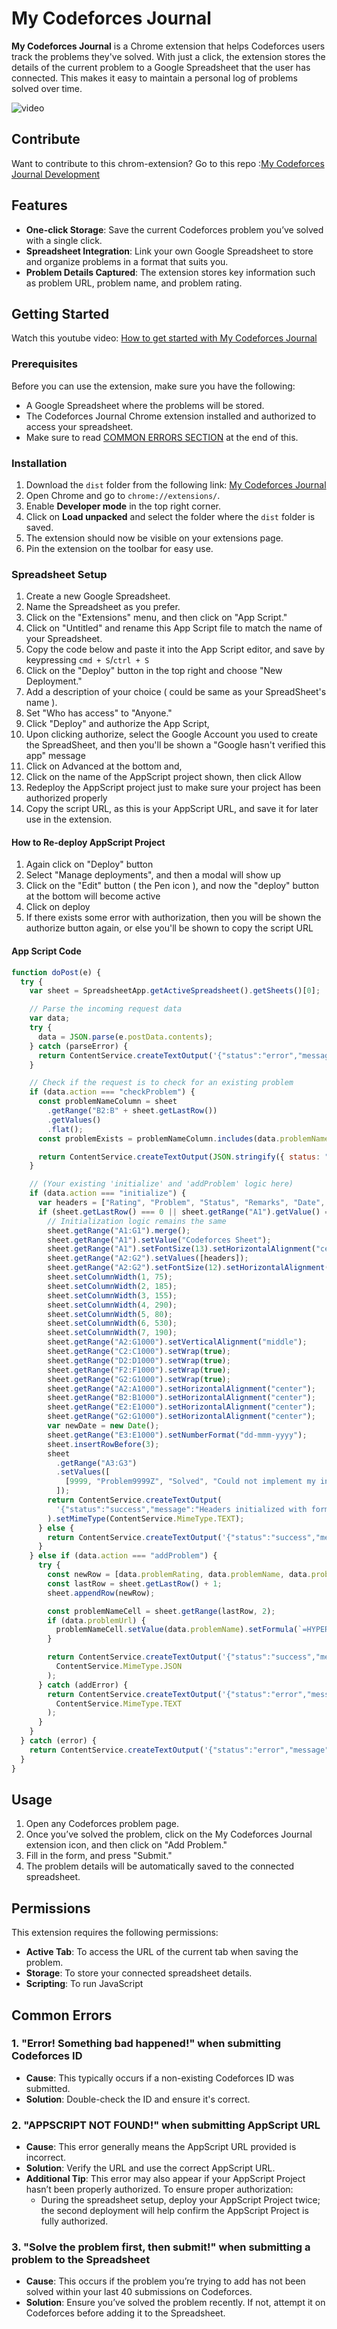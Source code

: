 # My Codeforces Journal

**My Codeforces Journal** is a Chrome extension that helps Codeforces users track the problems they've solved. With just a click, the extension stores the details of the current problem to a Google Spreadsheet that the user has connected. This makes it easy to maintain a personal log of problems solved over time.

![video](https://github.com/user-attachments/assets/c59884bf-e87a-4a47-a028-e18eaf783d4a)


## Contribute

Want to contribute to this chrom-extension? Go to this repo :[My Codeforces Journal Development](https://github.com/Dev-Code24/My-Codeforces-Journal-Development)

## Features

- **One-click Storage**: Save the current Codeforces problem you’ve solved with a single click.
- **Spreadsheet Integration**: Link your own Google Spreadsheet to store and organize problems in a format that suits you.
- **Problem Details Captured**: The extension stores key information such as problem URL, problem name, and problem rating.

## Getting Started

Watch this youtube video: [How to get started with My Codeforces Journal](https://youtu.be/1vlqXxdEqFI)

### Prerequisites

Before you can use the extension, make sure you have the following:

- A Google Spreadsheet where the problems will be stored.
- The Codeforces Journal Chrome extension installed and authorized to access your spreadsheet.
- Make sure to read [COMMON ERRORS SECTION](#common-errors) at the end of this.

### Installation

1. Download the `dist` folder from the following link: [My Codeforces Journal](https://github.com/Dev-Code24/My-Codeforces-Journal)
2. Open Chrome and go to `chrome://extensions/`.
3. Enable **Developer mode** in the top right corner.
4. Click on **Load unpacked** and select the folder where the `dist` folder is saved.
5. The extension should now be visible on your extensions page.
6. Pin the extension on the toolbar for easy use.

### Spreadsheet Setup

1. Create a new Google Spreadsheet.
2. Name the Spreadsheet as you prefer.
3. Click on the "Extensions" menu, and then click on "App Script."
4. Click on "Untitled" and rename this App Script file to match the name of your Spreadsheet.
5. Copy the code below and paste it into the App Script editor, and save by keypressing `cmd + S`/`ctrl + S`
6. Click on the "Deploy" button in the top right and choose "New Deployment."
7. Add a description of your choice ( could be same as your SpreadSheet's name ).
8. Set "Who has access" to "Anyone."
9. Click "Deploy" and authorize the App Script,
10. Upon clicking authorize, select the Google Account you used to create the SpreadSheet, and then you'll be shown a "Google hasn't verified this app" message
11. Click on Advanced at the bottom and,
12. Click on the name of the AppScript project shown, then click Allow
13. Redeploy the AppScript project just to make sure your project has been authorized properly
14. Copy the script URL, as this is your AppScript URL, and save it for later use in the extension.

#### How to Re-deploy AppScript Project

1. Again click on "Deploy" button
2. Select "Manage deployments", and then a modal will show up
3. Click on the "Edit" button ( the Pen icon ), and now the "deploy" button at the bottom will become active
4. Click on deploy
5. If there exists some error with authorization, then you will be shown the authorize button again, or else you'll be shown to copy the script URL

#### App Script Code

```javascript
function doPost(e) {
  try {
    var sheet = SpreadsheetApp.getActiveSpreadsheet().getSheets()[0];

    // Parse the incoming request data
    var data;
    try {
      data = JSON.parse(e.postData.contents);
    } catch (parseError) {
      return ContentService.createTextOutput('{"status":"error","message":"Invalid JSON format."}').setMimeType(ContentService.MimeType.TEXT);
    }

    // Check if the request is to check for an existing problem
    if (data.action === "checkProblem") {
      const problemNameColumn = sheet
        .getRange("B2:B" + sheet.getLastRow())
        .getValues()
        .flat();
      const problemExists = problemNameColumn.includes(data.problemName);

      return ContentService.createTextOutput(JSON.stringify({ status: "success", exists: problemExists })).setMimeType(ContentService.MimeType.JSON);
    }

    // (Your existing 'initialize' and 'addProblem' logic here)
    if (data.action === "initialize") {
      var headers = ["Rating", "Problem", "Status", "Remarks", "Date", "Takeaway", "Topics"];
      if (sheet.getLastRow() === 0 || sheet.getRange("A1").getValue() === "") {
        // Initialization logic remains the same
        sheet.getRange("A1:G1").merge();
        sheet.getRange("A1").setValue("Codeforces Sheet");
        sheet.getRange("A1").setFontSize(13).setHorizontalAlignment("center").setBackground("#ffd966");
        sheet.getRange("A2:G2").setValues([headers]);
        sheet.getRange("A2:G2").setFontSize(12).setHorizontalAlignment("center").setBackground("#93c47d");
        sheet.setColumnWidth(1, 75);
        sheet.setColumnWidth(2, 185);
        sheet.setColumnWidth(3, 155);
        sheet.setColumnWidth(4, 290);
        sheet.setColumnWidth(5, 80);
        sheet.setColumnWidth(6, 530);
        sheet.setColumnWidth(7, 190);
        sheet.getRange("A2:G1000").setVerticalAlignment("middle");
        sheet.getRange("C2:C1000").setWrap(true);
        sheet.getRange("D2:D1000").setWrap(true);
        sheet.getRange("F2:F1000").setWrap(true);
        sheet.getRange("G2:G1000").setWrap(true);
        sheet.getRange("A2:A1000").setHorizontalAlignment("center");
        sheet.getRange("B2:B1000").setHorizontalAlignment("center");
        sheet.getRange("E2:E1000").setHorizontalAlignment("center");
        sheet.getRange("G2:G1000").setHorizontalAlignment("center");
        var newDate = new Date();
        sheet.getRange("E3:E1000").setNumberFormat("dd-mmm-yyyy");
        sheet.insertRowBefore(3);
        sheet
          .getRange("A3:G3")
          .setValues([
            [9999, "Problem9999Z", "Solved", "Could not implement my intuition", newDate, "I understood how recursion works", "Recursion, DP, Graph"],
          ]);
        return ContentService.createTextOutput(
          '{"status":"success","message":"Headers initialized with formatting, custom column widths, and row added."}'
        ).setMimeType(ContentService.MimeType.TEXT);
      } else {
        return ContentService.createTextOutput('{"status":"success","message":"Headers already exist."}').setMimeType(ContentService.MimeType.TEXT);
      }
    } else if (data.action === "addProblem") {
      try {
        const newRow = [data.problemRating, data.problemName, data.problemStatus, data.remarks, data.dateSolved, data.takeaways, data.problemTopics];
        const lastRow = sheet.getLastRow() + 1;
        sheet.appendRow(newRow);

        const problemNameCell = sheet.getRange(lastRow, 2);
        if (data.problemUrl) {
          problemNameCell.setValue(data.problemName).setFormula(`=HYPERLINK("${data.problemUrl}", "${data.problemName}")`);
        }

        return ContentService.createTextOutput('{"status":"success","message":"Problem data added with hyperlink."}').setMimeType(
          ContentService.MimeType.JSON
        );
      } catch (addError) {
        return ContentService.createTextOutput('{"status":"error","message":"Failed to add problem data."}').setMimeType(
          ContentService.MimeType.TEXT
        );
      }
    }
  } catch (error) {
    return ContentService.createTextOutput('{"status":"error","message":"' + error.message + '"}').setMimeType(ContentService.MimeType.TEXT);
  }
}
```

## Usage

1. Open any Codeforces problem page.
2. Once you’ve solved the problem, click on the My Codeforces Journal extension icon, and then click on "Add Problem."
3. Fill in the form, and press "Submit."
4. The problem details will be automatically saved to the connected spreadsheet.

## Permissions

This extension requires the following permissions:

- **Active Tab**: To access the URL of the current tab when saving the problem.
- **Storage**: To store your connected spreadsheet details.
- **Scripting**: To run JavaScript

## Common Errors

### 1. **"Error! Something bad happened!" when submitting Codeforces ID**

- **Cause**: This typically occurs if a non-existing Codeforces ID was submitted.
- **Solution**: Double-check the ID and ensure it's correct.

### 2. **"APPSCRIPT NOT FOUND!" when submitting AppScript URL**

- **Cause**: This error generally means the AppScript URL provided is incorrect.
- **Solution**: Verify the URL and use the correct AppScript URL.
- **Additional Tip**: This error may also appear if your AppScript Project hasn’t been properly authorized. To ensure proper authorization:
  - During the spreadsheet setup, deploy your AppScript Project twice; the second deployment will help confirm the AppScript Project is fully authorized.

### 3. **"Solve the problem first, then submit!" when submitting a problem to the Spreadsheet**

- **Cause**: This occurs if the problem you’re trying to add has not been solved within your last 40 submissions on Codeforces.
- **Solution**: Ensure you’ve solved the problem recently. If not, attempt it on Codeforces before adding it to the Spreadsheet.
